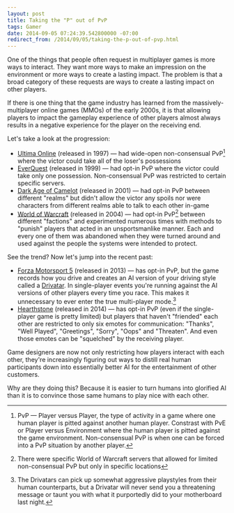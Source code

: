 ```yaml
---
layout: post
title: Taking the "P" out of PvP
tags: Gamer
date: 2014-09-05 07:24:39.542800000 -07:00
redirect_from: /2014/09/05/taking-the-p-out-of-pvp.html
---
```


One of the things that people often request in multiplayer games is more ways to interact. They want more ways to make an impression on the environment or more ways to create a lasting impact. The problem is that a broad category of these requests are ways to create a lasting impact on other players.

If there is one thing that the game industry has learned from the massively-multiplayer online games (MMOs) of the early 2000s, it is that allowing players to impact the gameplay experience of other players almost always results in a negative experience for the player on the receiving end.

Let's take a look at the progression:

* [Ultima Online][uo] (released in 1997) &mdash; had wide-open non-consensual PvP[^pvp] where the victor could take all of the loser's possessions
* [EverQuest][eq] (released in 1999) &mdash; had opt-in PvP where the victor could take only one possession. Non-consensual PvP was restricted to certain specific servers.
* [Dark Age of Camelot][daoc] (released in 2001) &mdash; had opt-in PvP between different "realms" but didn't allow the victor any spoils nor were characters from different realms able to talk to each other in-game
* [World of Warcraft][wow] (released in 2004) &mdash; had opt-in PvP[^wow-opt-in] between different "factions" and experimented numerous times with methods to "punish" players that acted in an unsportsmanlike manner. Each and every one of them was abandoned when they were turned around and used against the people the systems were intended to protect.

See the trend? Now let's jump into the recent past:

* [Forza Motorsport 5][fm5] (released in 2013) &mdash; has opt-in PvP, but the game records how you drive and creates an AI version of your driving style called a [Drivatar][drivatar]. In single-player events you're running against the AI versions of other players every time you race. This makes it unnecessary to ever enter the true multi-player mode.[^griefing-drivatars]
* [Hearthstone][hs] (released in 2014) &mdash; has opt-in PvP (even if the single-player game is pretty limited) but players that haven't "friended" each other are restricted to only six emotes for communication: "Thanks", "Well Played", "Greetings", "Sorry", "Oops" and "Threaten". And even those emotes can be "squelched" by the receiving player.

Game designers are now not only restricting how players interact with each other, they're increasingly figuring out ways to distill real human participants down into essentially better AI for the entertainment of other customers.

Why are they doing this? Because it is easier to turn humans into glorified AI than it is to convince those same humans to play nice with each other.

[^griefing-drivatars]: The Drivatars can pick up somewhat aggressive playstyles from their human counterparts, but a Drivatar will never send you a threatening message or taunt you with what it purportedly did to your motherboard last night.
[^pvp]: PvP &mdash; Player versus Player, the type of activity in a game where one human player is pitted against another human player. Constrast with PvE or Player versus Environment where the human player is pitted against the game environment. Non-consensual PvP is when one can be forced into a PvP situation by another player.
[^wow-opt-in]: There were specific World of Warcraft servers that allowed for limited non-consensual PvP but only in specific locations

[article]: http://www.reddit.com/r/DestinyTheGame/comments/2fd4mo/if_you_wonder_why_there_is_no_general_chat_in/
[daoc]: http://en.wikipedia.org/wiki/Dark_Age_of_Camelot
[drivatar]: http://research.microsoft.com/en-us/projects/drivatar/
[eq]: http://en.wikipedia.org/wiki/EverQuest
[fm5]: http://en.wikipedia.org/wiki/Forza_Motorsport_5
[hs]: http://en.wikipedia.org/wiki/Hearthstone:_Heroes_of_Warcraft
[uo]: http://en.wikipedia.org/wiki/Ultima_Online
[wow]: http://en.wikipedia.org/wiki/World_of_Warcraft
